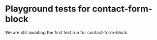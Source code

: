 # Playground tests for contact-form-block
We are still awaiting the first test run for contact-form-block.
